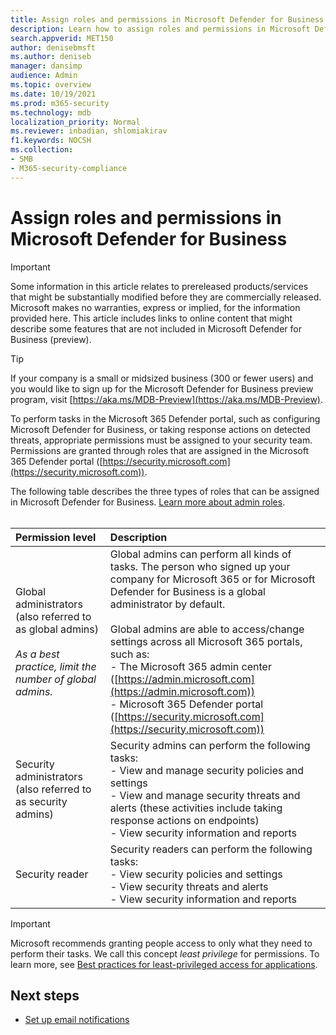 ```yaml
---
title: Assign roles and permissions in Microsoft Defender for Business
description: Learn how to assign roles and permissions in Microsoft Defender for Business
search.appverid: MET150
author: denisebmsft
ms.author: deniseb
manager: dansimp 
audience: Admin
ms.topic: overview
ms.date: 10/19/2021
ms.prod: m365-security
ms.technology: mdb
localization_priority: Normal
ms.reviewer: inbadian, shlomiakirav
f1.keywords: NOCSH 
ms.collection: 
- SMB
- M365-security-compliance
---
```


# Assign roles and permissions in Microsoft Defender for Business

> [!IMPORTANT]
> Some information in this article relates to prereleased products/services that might be substantially modified before they are commercially released. Microsoft makes no warranties, express or implied, for the information provided here. This article includes links to online content that might describe some features that are not included in Microsoft Defender for Business (preview).

> [!TIP]
> If your company is a small or midsized business (300 or fewer users) and you would like to sign up for the Microsoft Defender for Business preview program, visit [https://aka.ms/MDB-Preview](https://aka.ms/MDB-Preview).

To perform tasks in the Microsoft 365 Defender portal, such as configuring Microsoft Defender for Business, or taking response actions on detected threats, appropriate permissions must be assigned to your security team. Permissions are granted through roles that are assigned in the Microsoft 365 Defender portal ([https://security.microsoft.com](https://security.microsoft.com)). 

The following table describes the three types of roles that can be assigned in Microsoft Defender for Business. [Learn more about admin roles](../../admin/add-users/about-admin-roles.md). <br/><br/>

| Permission level | Description |
|:---|:---|
| Global administrators (also referred to as global admins) <br/><br/> *As a best practice, limit the number of global admins.* | Global admins can perform all kinds of tasks. The person who signed up your company for Microsoft 365 or for Microsoft Defender for Business is a global administrator by default. <br/><br/> Global admins are able to access/change settings across all Microsoft 365 portals, such as: <br/>- The Microsoft 365 admin center ([https://admin.microsoft.com](https://admin.microsoft.com)) <br/>- Microsoft 365 Defender portal ([https://security.microsoft.com](https://security.microsoft.com)) |
| Security administrators (also referred to as security admins) | Security admins can perform the following tasks: <br/>- View and manage security policies and settings <br/>- View and manage security threats and alerts (these activities include taking response actions on endpoints) <br/>- View security information and reports |
| Security reader | Security readers can perform the following tasks: <br/>- View security policies and settings <br/>- View security threats and alerts <br/>- View security information and reports  |

> [!IMPORTANT]
> Microsoft recommends granting people access to only what they need to perform their tasks. We call this concept *least privilege* for permissions. To learn more, see [Best practices for least-privileged access for applications](/azure/active-directory/develop/secure-least-privileged-access). 


## Next steps

- [Set up email notifications](mdb-email-notifications.md)
